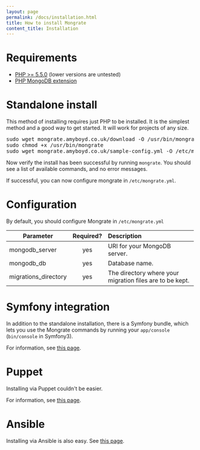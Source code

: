 ```yaml
---
layout: page
permalink: /docs/installation.html
title: How to install Mongrate
content_title: Installation
---
```


Requirements
============

* [PHP >= 5.5.0](https://secure.php.net/manual/en/install.php) (lower versions are untested)
* [PHP MongoDB extension](https://secure.php.net/manual/en/mongo.installation.php)

Standalone install
==================

This method of installing requires just PHP to be installed. It is the simplest method and a good
way to get started. It will work for projects of any size.

<pre>
sudo wget mongrate.amyboyd.co.uk/download -O /usr/bin/mongrate
sudo chmod +x /usr/bin/mongrate
sudo wget mongrate.amyboyd.co.uk/sample-config.yml -O /etc/mongrate.yml
</pre>

Now verify the install has been successful by running `mongrate`. You should see a list of available
commands, and no error messages.

If successful, you can now configure mongrate in `/etc/mongrate.yml`.

Configuration
=============

By default, you should configure Mongrate in `/etc/mongrate.yml`

| Parameter             | Required? | Description  |
| -------------         |:---------:| :------------|
| mongodb_server        | yes       | URI for your MongoDB server. |
| mongodb_db            | yes       | Database name. |
| migrations_directory  | yes       | The directory where your migration files are to be kept. |

Symfony integration
===================

In addition to the standalone installation, there is a Symfony bundle, which lets you use the
Mongrate commands by running your `app/console` (`bin/console` in Symfony3).

For information, see [this page](/docs/symfony).

Puppet
======

Installing via Puppet couldn't be easier.

For information, see [this page](/docs/puppet).

Ansible
=======

Installing via Ansible is also easy. See [this page](/docs/ansible).
